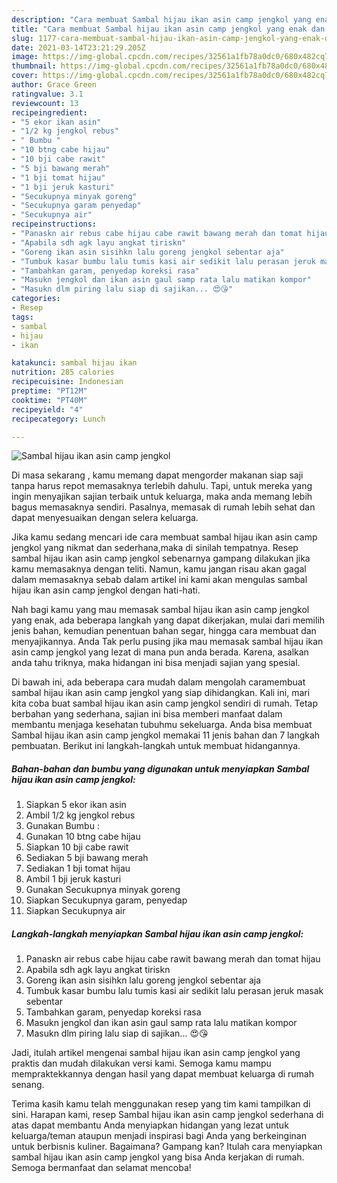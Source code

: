 ```yaml
---
description: "Cara membuat Sambal hijau ikan asin camp jengkol yang enak dan Mudah Dibuat"
title: "Cara membuat Sambal hijau ikan asin camp jengkol yang enak dan Mudah Dibuat"
slug: 1177-cara-membuat-sambal-hijau-ikan-asin-camp-jengkol-yang-enak-dan-mudah-dibuat
date: 2021-03-14T23:21:29.205Z
image: https://img-global.cpcdn.com/recipes/32561a1fb78a0dc0/680x482cq70/sambal-hijau-ikan-asin-camp-jengkol-foto-resep-utama.jpg
thumbnail: https://img-global.cpcdn.com/recipes/32561a1fb78a0dc0/680x482cq70/sambal-hijau-ikan-asin-camp-jengkol-foto-resep-utama.jpg
cover: https://img-global.cpcdn.com/recipes/32561a1fb78a0dc0/680x482cq70/sambal-hijau-ikan-asin-camp-jengkol-foto-resep-utama.jpg
author: Grace Green
ratingvalue: 3.1
reviewcount: 13
recipeingredient:
- "5 ekor ikan asin"
- "1/2 kg jengkol rebus"
- " Bumbu "
- "10 btng cabe hijau"
- "10 bji cabe rawit"
- "5 bji bawang merah"
- "1 bji tomat hijau"
- "1 bji jeruk kasturi"
- "Secukupnya minyak goreng"
- "Secukupnya garam penyedap"
- "Secukupnya air"
recipeinstructions:
- "Panaskn air rebus cabe hijau cabe rawit bawang merah dan tomat hijau"
- "Apabila sdh agk layu angkat tiriskn"
- "Goreng ikan asin sisihkn lalu goreng jengkol sebentar aja"
- "Tumbuk kasar bumbu lalu tumis kasi air sedikit lalu perasan jeruk masak sebentar"
- "Tambahkan garam, penyedap koreksi rasa"
- "Masukn jengkol dan ikan asin gaul samp rata lalu matikan kompor"
- "Masukn dlm piring lalu siap di sajikan... 😍😘"
categories:
- Resep
tags:
- sambal
- hijau
- ikan

katakunci: sambal hijau ikan 
nutrition: 285 calories
recipecuisine: Indonesian
preptime: "PT12M"
cooktime: "PT40M"
recipeyield: "4"
recipecategory: Lunch

---
```



![Sambal hijau ikan asin camp jengkol](https://img-global.cpcdn.com/recipes/32561a1fb78a0dc0/680x482cq70/sambal-hijau-ikan-asin-camp-jengkol-foto-resep-utama.jpg)

Di masa  sekarang , kamu memang dapat mengorder makanan siap saji tanpa harus repot memasaknya terlebih dahulu. Tapi, untuk mereka yang ingin menyajikan sajian terbaik untuk keluarga, maka anda memang lebih bagus memasaknya sendiri. Pasalnya, memasak di rumah lebih sehat dan dapat menyesuaikan dengan selera keluarga.

Jika kamu sedang mencari ide cara membuat sambal hijau ikan asin camp jengkol yang nikmat dan sederhana,maka di sinilah tempatnya. Resep sambal hijau ikan asin camp jengkol  sebenarnya gampang dilakukan jika kamu memasaknya dengan teliti. Namun, kamu jangan risau akan gagal dalam memasaknya 
sebab dalam artikel ini kami akan mengulas sambal hijau ikan asin camp jengkol dengan hati-hati.  



Nah bagi kamu yang mau memasak sambal hijau ikan asin camp jengkol yang enak, ada beberapa langkah yang dapat dikerjakan, mulai dari memilih jenis bahan, kemudian penentuan bahan segar, hingga cara membuat dan menyajikannya. Anda Tak perlu pusing jika mau memasak sambal hijau ikan asin camp jengkol yang lezat di mana pun anda berada. Karena, asalkan anda  tahu triknya, maka hidangan ini bisa menjadi sajian yang spesial.

Di bawah ini, ada beberapa cara mudah dalam mengolah caramembuat sambal hijau ikan asin camp jengkol yang siap dihidangkan. Kali ini, mari kita coba buat sambal hijau ikan asin camp jengkol sendiri di rumah. Tetap berbahan yang sederhana, sajian ini bisa memberi manfaat dalam membantu menjaga kesehatan tubuhmu sekeluarga. Anda bisa membuat Sambal hijau ikan asin camp jengkol memakai 11 jenis bahan dan 7 langkah pembuatan. Berikut ini langkah-langkah untuk membuat hidangannya.

<!--inarticleads1-->

##### Bahan-bahan dan bumbu yang digunakan untuk menyiapkan Sambal hijau ikan asin camp jengkol:

1. Siapkan 5 ekor ikan asin
1. Ambil 1/2 kg jengkol rebus
1. Gunakan  Bumbu :
1. Gunakan 10 btng cabe hijau
1. Siapkan 10 bji cabe rawit
1. Sediakan 5 bji bawang merah
1. Sediakan 1 bji tomat hijau
1. Ambil 1 bji jeruk kasturi
1. Gunakan Secukupnya minyak goreng
1. Siapkan Secukupnya garam, penyedap
1. Siapkan Secukupnya air




<!--inarticleads2-->

##### Langkah-langkah menyiapkan Sambal hijau ikan asin camp jengkol:

1. Panaskn air rebus cabe hijau cabe rawit bawang merah dan tomat hijau
1. Apabila sdh agk layu angkat tiriskn
1. Goreng ikan asin sisihkn lalu goreng jengkol sebentar aja
1. Tumbuk kasar bumbu lalu tumis kasi air sedikit lalu perasan jeruk masak sebentar
1. Tambahkan garam, penyedap koreksi rasa
1. Masukn jengkol dan ikan asin gaul samp rata lalu matikan kompor
1. Masukn dlm piring lalu siap di sajikan... 😍😘




Jadi, itulah artikel mengenai  sambal hijau ikan asin camp jengkol  yang praktis dan mudah dilakukan versi kami. Semoga kamu mampu mempraktekkannya dengan hasil yang dapat membuat keluarga di rumah senang. 

Terima kasih kamu telah menggunakan resep yang tim kami tampilkan di sini. Harapan kami, resep  Sambal hijau ikan asin camp jengkol sederhana di atas dapat membantu Anda menyiapkan hidangan yang lezat untuk keluarga/teman ataupun menjadi inspirasi bagi Anda yang berkeinginan untuk berbisnis kuliner. Bagaimana? Gampang kan? Itulah cara menyiapkan sambal hijau ikan asin camp jengkol yang bisa Anda kerjakan di rumah. Semoga bermanfaat dan selamat mencoba!

